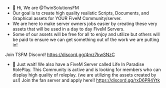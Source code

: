 - 👋 Hi, We are @TwinSolutionsFM
- Our goal is to create high quality realistic Scripts, Documents, and Graphical assets for YOUR FiveM Community/server.
- We are here to make server owners jobs easier by creating these very assets that will be used in a day to day FiveM Servers.
- Some of our assets will be free for all to enjoy and utilize but others will be paid to ensure we can get something out of the work we are putting in!

Join TSFM Discord!
https://discord.gg/4mz7kwSNzC

- 🎊 Just wait!
 We also have a FiveM Server called Life In Paradise RolePlay. This Community is active and is looking for members who can display high quality of roleplay. 
(we are utilizing the assets created by us!) 
Join the fan server and apply here!!
https://discord.gg/rxD6PR4Ytk

